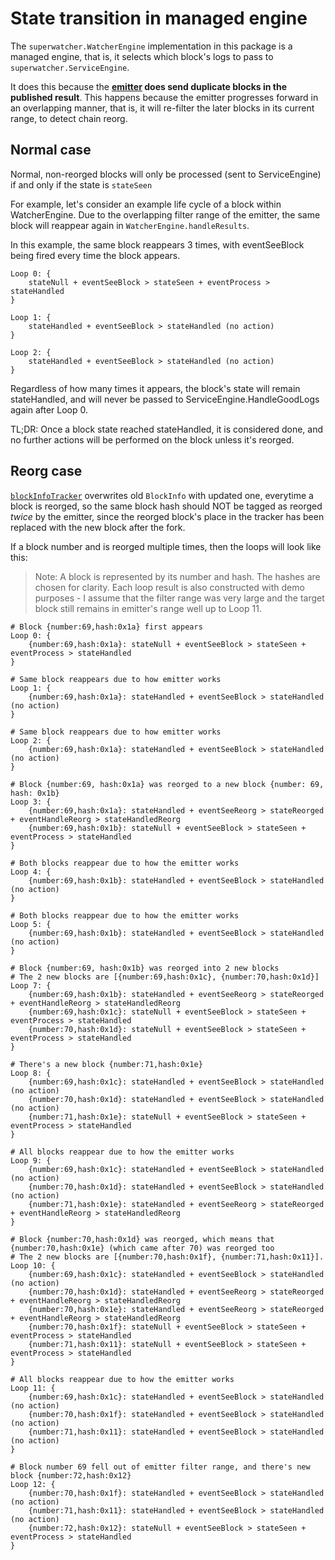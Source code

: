 # State transition in managed engine

The `superwatcher.WatcherEngine` implementation in this package is a managed engine,
that is, it selects which block's logs to pass to `superwatcher.ServiceEngine`.

It does this because the **[emitter](../emitter/) does send duplicate blocks in the published result**.
This happens because the emitter progresses forward in an overlapping manner, that is,
it will re-filter the later blocks in its current range, to detect chain reorg.

## Normal case

Normal, non-reorged blocks will only be processed (sent to ServiceEngine)
if and only if the state is `stateSeen`

For example, let's consider an example life cycle of a block within WatcherEngine.
Due to the overlapping filter range of the emitter, the same block will reappear
again in `WatcherEngine.handleResults`.

In this example, the same block reappears 3 times, with eventSeeBlock being fired
every time the block appears.

```
Loop 0: {
    stateNull + eventSeeBlock > stateSeen + eventProcess > stateHandled
}

Loop 1: {
    stateHandled + eventSeeBlock > stateHandled (no action)
}

Loop 2: {
    stateHandled + eventSeeBlock > stateHandled (no action)
}
```

Regardless of how many times it appears, the block's state will remain stateHandled,
and will never be passed to ServiceEngine.HandleGoodLogs again after Loop 0.

TL;DR: Once a block state reached stateHandled, it is considered done, and no further actions
will be performed on the block unless it's reorged.

## Reorg case

[`blockInfoTracker`](../emitter/tracker.go) overwrites old `BlockInfo` with updated one,
everytime a block is reorged, so the same block hash should NOT be tagged as reorged _twice_
by the emitter, since the reorged block's place in the tracker has been replaced with the new block
after the fork.

If a block number and is reorged multiple times, then the loops will look like this:

> Note: A block is represented by its number and hash. The hashes are chosen for clarity.
> Each loop result is also constructed with demo purposes - I assume that the filter range was very large
> and the target block still remains in emitter's range well up to Loop 11.

```
# Block {number:69,hash:0x1a} first appears
Loop 0: {
    {number:69,hash:0x1a}: stateNull + eventSeeBlock > stateSeen + eventProcess > stateHandled
}

# Same block reappears due to how emitter works
Loop 1: {
    {number:69,hash:0x1a}: stateHandled + eventSeeBlock > stateHandled (no action)
}

# Same block reappears due to how emitter works
Loop 2: {
    {number:69,hash:0x1a}: stateHandled + eventSeeBlock > stateHandled (no action)
}

# Block {number:69, hash:0x1a} was reorged to a new block {number: 69, hash: 0x1b}
Loop 3: {
    {number:69,hash:0x1a}: stateHandled + eventSeeReorg > stateReorged + eventHandleReorg > stateHandledReorg
    {number:69,hash:0x1b}: stateNull + eventSeeBlock > stateSeen + eventProcess > stateHandled
}

# Both blocks reappear due to how the emitter works
Loop 4: {
    {number:69,hash:0x1b}: stateHandled + eventSeeBlock > stateHandled           (no action)
}

# Both blocks reappear due to how the emitter works
Loop 5: {
    {number:69,hash:0x1b}: stateHandled + eventSeeBlock > stateHandled           (no action)
}

# Block {number:69, hash:0x1b} was reorged into 2 new blocks
# The 2 new blocks are [{number:69,hash:0x1c}, {number:70,hash:0x1d}]
Loop 7: {
    {number:69,hash:0x1b}: stateHandled + eventSeeReorg > stateReorged + eventHandleReorg > stateHandledReorg
    {number:69,hash:0x1c}: stateNull + eventSeeBlock > stateSeen + eventProcess > stateHandled
    {number:70,hash:0x1d}: stateNull + eventSeeBlock > stateSeen + eventProcess > stateHandled
}

# There's a new block {number:71,hash:0x1e}
Loop 8: {
    {number:69,hash:0x1c}: stateHandled + eventSeeBlock > stateHandled           (no action)
    {number:70,hash:0x1d}: stateHandled + eventSeeBlock > stateHandled           (no action)
    {number:71,hash:0x1e}: stateNull + eventSeeBlock > stateSeen + eventProcess > stateHandled
}

# All blocks reappear due to how the emitter works
Loop 9: {
    {number:69,hash:0x1c}: stateHandled + eventSeeBlock > stateHandled           (no action)
    {number:70,hash:0x1d}: stateHandled + eventSeeBlock > stateHandled           (no action)
    {number:71,hash:0x1e}: stateHandled + eventSeeReorg > stateReorged + eventHandleReorg > stateHandledReorg
}

# Block {number:70,hash:0x1d} was reorged, which means that {number:70,hash:0x1e} (which came after 70) was reorged too
# The 2 new blocks are [{number:70,hash:0x1f}, {number:71,hash:0x11}].
Loop 10: {
    {number:69,hash:0x1c}: stateHandled + eventSeeBlock > stateHandled           (no action)
    {number:70,hash:0x1d}: stateHandled + eventSeeReorg > stateReorged + eventHandleReorg > stateHandledReorg
    {number:70,hash:0x1e}: stateHandled + eventSeeReorg > stateReorged + eventHandleReorg > stateHandledReorg
    {number:70,hash:0x1f}: stateNull + eventSeeBlock > stateSeen + eventProcess > stateHandled
    {number:71,hash:0x11}: stateNull + eventSeeBlock > stateSeen + eventProcess > stateHandled
}

# All blocks reappear due to how the emitter works
Loop 11: {
    {number:69,hash:0x1c}: stateHandled + eventSeeBlock > stateHandled           (no action)
    {number:70,hash:0x1f}: stateHandled + eventSeeBlock > stateHandled           (no action)
    {number:71,hash:0x11}: stateHandled + eventSeeBlock > stateHandled           (no action)
}

# Block number 69 fell out of emitter filter range, and there's new block {number:72,hash:0x12}
Loop 12: {
    {number:70,hash:0x1f}: stateHandled + eventSeeBlock > stateHandled           (no action)
    {number:71,hash:0x11}: stateHandled + eventSeeBlock > stateHandled           (no action)
    {number:72,hash:0x12}: stateNull + eventSeeBlock > stateSeen + eventProcess > stateHandled
}
```
